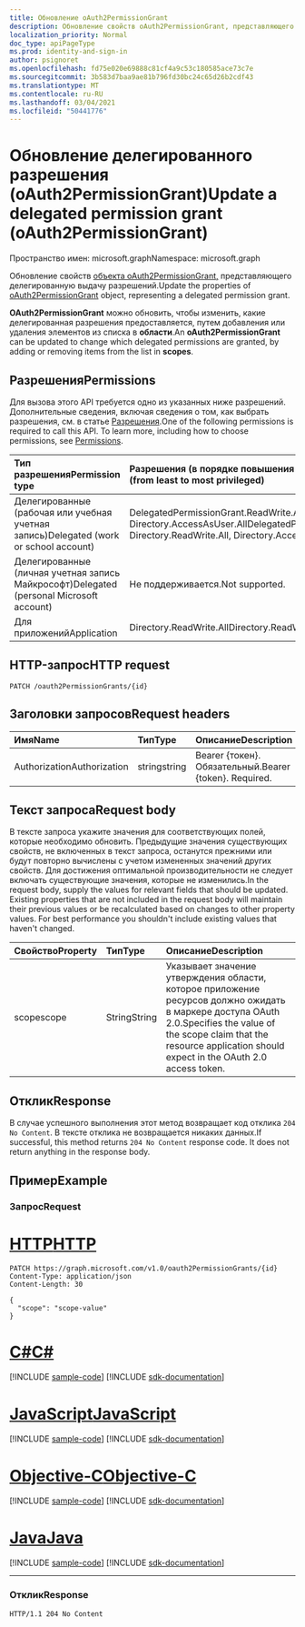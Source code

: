 ```yaml
---
title: Обновление oAuth2PermissionGrant
description: Обновление свойств oAuth2PermissionGrant, представляющего делегированную лицензию.
localization_priority: Normal
doc_type: apiPageType
ms.prod: identity-and-sign-in
author: psignoret
ms.openlocfilehash: fd75e020e69888c81cf4a9c53c180585ace73c7e
ms.sourcegitcommit: 3b583d7baa9ae81b796fd30bc24c65d26b2cdf43
ms.translationtype: MT
ms.contentlocale: ru-RU
ms.lasthandoff: 03/04/2021
ms.locfileid: "50441776"
---
```

# <a name="update-a-delegated-permission-grant-oauth2permissiongrant"></a><span data-ttu-id="1e531-103">Обновление делегированного разрешения (oAuth2PermissionGrant)</span><span class="sxs-lookup"><span data-stu-id="1e531-103">Update a delegated permission grant (oAuth2PermissionGrant)</span></span>

<span data-ttu-id="1e531-104">Пространство имен: microsoft.graph</span><span class="sxs-lookup"><span data-stu-id="1e531-104">Namespace: microsoft.graph</span></span>


<span data-ttu-id="1e531-105">Обновление свойств [объекта oAuth2PermissionGrant,](../resources/oauth2permissiongrant.md) представляющего делегированную выдачу разрешений.</span><span class="sxs-lookup"><span data-stu-id="1e531-105">Update the properties of [oAuth2PermissionGrant](../resources/oauth2permissiongrant.md) object, representing a delegated permission grant.</span></span>

<span data-ttu-id="1e531-106">**OAuth2PermissionGrant** можно обновить, чтобы изменить, какие делегированная разрешения предоставляется, путем добавления или удаления элементов из списка в **области**.</span><span class="sxs-lookup"><span data-stu-id="1e531-106">An **oAuth2PermissionGrant** can be updated to change which delegated permissions are granted, by adding or removing items from the list in **scopes**.</span></span>

## <a name="permissions"></a><span data-ttu-id="1e531-107">Разрешения</span><span class="sxs-lookup"><span data-stu-id="1e531-107">Permissions</span></span>

<span data-ttu-id="1e531-p101">Для вызова этого API требуется одно из указанных ниже разрешений. Дополнительные сведения, включая сведения о том, как выбрать разрешения, см. в статье [Разрешения](/graph/permissions-reference).</span><span class="sxs-lookup"><span data-stu-id="1e531-p101">One of the following permissions is required to call this API. To learn more, including how to choose permissions, see [Permissions](/graph/permissions-reference).</span></span>

|<span data-ttu-id="1e531-110">Тип разрешения</span><span class="sxs-lookup"><span data-stu-id="1e531-110">Permission type</span></span>      | <span data-ttu-id="1e531-111">Разрешения (в порядке повышения привилегий)</span><span class="sxs-lookup"><span data-stu-id="1e531-111">Permissions (from least to most privileged)</span></span>              |
|:--------------------|:---------------------------------------------------------|
|<span data-ttu-id="1e531-112">Делегированные (рабочая или учебная учетная запись)</span><span class="sxs-lookup"><span data-stu-id="1e531-112">Delegated (work or school account)</span></span> | <span data-ttu-id="1e531-113">DelegatedPermissionGrant.ReadWrite.All, Directory.ReadWrite.All, Directory.AccessAsUser.All</span><span class="sxs-lookup"><span data-stu-id="1e531-113">DelegatedPermissionGrant.ReadWrite.All, Directory.ReadWrite.All, Directory.AccessAsUser.All</span></span>    |
|<span data-ttu-id="1e531-114">Делегированные (личная учетная запись Майкрософт)</span><span class="sxs-lookup"><span data-stu-id="1e531-114">Delegated (personal Microsoft account)</span></span> | <span data-ttu-id="1e531-115">Не поддерживается.</span><span class="sxs-lookup"><span data-stu-id="1e531-115">Not supported.</span></span>    |
|<span data-ttu-id="1e531-116">Для приложений</span><span class="sxs-lookup"><span data-stu-id="1e531-116">Application</span></span> | <span data-ttu-id="1e531-117">Directory.ReadWrite.All</span><span class="sxs-lookup"><span data-stu-id="1e531-117">Directory.ReadWrite.All</span></span> |

## <a name="http-request"></a><span data-ttu-id="1e531-118">HTTP-запрос</span><span class="sxs-lookup"><span data-stu-id="1e531-118">HTTP request</span></span>
<!-- { "blockType": "ignored" } -->
```http
PATCH /oauth2PermissionGrants/{id}
```

## <a name="request-headers"></a><span data-ttu-id="1e531-119">Заголовки запросов</span><span class="sxs-lookup"><span data-stu-id="1e531-119">Request headers</span></span>

| <span data-ttu-id="1e531-120">Имя</span><span class="sxs-lookup"><span data-stu-id="1e531-120">Name</span></span>       | <span data-ttu-id="1e531-121">Тип</span><span class="sxs-lookup"><span data-stu-id="1e531-121">Type</span></span> | <span data-ttu-id="1e531-122">Описание</span><span class="sxs-lookup"><span data-stu-id="1e531-122">Description</span></span>|
|:-----------|:------|:----------|
| <span data-ttu-id="1e531-123">Authorization</span><span class="sxs-lookup"><span data-stu-id="1e531-123">Authorization</span></span>  | <span data-ttu-id="1e531-124">string</span><span class="sxs-lookup"><span data-stu-id="1e531-124">string</span></span>  | <span data-ttu-id="1e531-p102">Bearer {токен}. Обязательный.</span><span class="sxs-lookup"><span data-stu-id="1e531-p102">Bearer {token}. Required.</span></span> |

## <a name="request-body"></a><span data-ttu-id="1e531-127">Текст запроса</span><span class="sxs-lookup"><span data-stu-id="1e531-127">Request body</span></span>

<span data-ttu-id="1e531-p103">В тексте запроса укажите значения для соответствующих полей, которые необходимо обновить. Предыдущие значения существующих свойств, не включенных в текст запроса, останутся прежними или будут повторно вычислены с учетом измененных значений других свойств. Для достижения оптимальной производительности не следует включать существующие значения, которые не изменились.</span><span class="sxs-lookup"><span data-stu-id="1e531-p103">In the request body, supply the values for relevant fields that should be updated. Existing properties that are not included in the request body will maintain their previous values or be recalculated based on changes to other property values. For best performance you shouldn't include existing values that haven't changed.</span></span>

| <span data-ttu-id="1e531-131">Свойство</span><span class="sxs-lookup"><span data-stu-id="1e531-131">Property</span></span>     | <span data-ttu-id="1e531-132">Тип</span><span class="sxs-lookup"><span data-stu-id="1e531-132">Type</span></span>   |<span data-ttu-id="1e531-133">Описание</span><span class="sxs-lookup"><span data-stu-id="1e531-133">Description</span></span>|
|:---------------|:--------|:----------|
|<span data-ttu-id="1e531-134">scope</span><span class="sxs-lookup"><span data-stu-id="1e531-134">scope</span></span>|<span data-ttu-id="1e531-135">String</span><span class="sxs-lookup"><span data-stu-id="1e531-135">String</span></span>| <span data-ttu-id="1e531-136">Указывает значение утверждения области, которое приложение ресурсов должно ожидать в маркере доступа OAuth 2.0.</span><span class="sxs-lookup"><span data-stu-id="1e531-136">Specifies the value of the scope claim that the resource application should expect in the OAuth 2.0 access token.</span></span> |

## <a name="response"></a><span data-ttu-id="1e531-137">Отклик</span><span class="sxs-lookup"><span data-stu-id="1e531-137">Response</span></span>

<span data-ttu-id="1e531-p104">В случае успешного выполнения этот метод возвращает код отклика `204 No Content`. В тексте отклика не возвращается никаких данных.</span><span class="sxs-lookup"><span data-stu-id="1e531-p104">If successful, this method returns `204 No Content` response code. It does not return anything in the response body.</span></span>

## <a name="example"></a><span data-ttu-id="1e531-140">Пример</span><span class="sxs-lookup"><span data-stu-id="1e531-140">Example</span></span>

### <a name="request"></a><span data-ttu-id="1e531-141">Запрос</span><span class="sxs-lookup"><span data-stu-id="1e531-141">Request</span></span>


# <a name="http"></a>[<span data-ttu-id="1e531-142">HTTP</span><span class="sxs-lookup"><span data-stu-id="1e531-142">HTTP</span></span>](#tab/http)
<!-- {
  "blockType": "request",
  "name": "update_oAuth2PermissionGrant"
}-->

```http
PATCH https://graph.microsoft.com/v1.0/oauth2PermissionGrants/{id}
Content-Type: application/json
Content-Length: 30

{
  "scope": "scope-value"
}
```
# <a name="c"></a>[<span data-ttu-id="1e531-143">C#</span><span class="sxs-lookup"><span data-stu-id="1e531-143">C#</span></span>](#tab/csharp)
[!INCLUDE [sample-code](../includes/snippets/csharp/update-oauth2permissiongrant-csharp-snippets.md)]
[!INCLUDE [sdk-documentation](../includes/snippets/snippets-sdk-documentation-link.md)]

# <a name="javascript"></a>[<span data-ttu-id="1e531-144">JavaScript</span><span class="sxs-lookup"><span data-stu-id="1e531-144">JavaScript</span></span>](#tab/javascript)
[!INCLUDE [sample-code](../includes/snippets/javascript/update-oauth2permissiongrant-javascript-snippets.md)]
[!INCLUDE [sdk-documentation](../includes/snippets/snippets-sdk-documentation-link.md)]

# <a name="objective-c"></a>[<span data-ttu-id="1e531-145">Objective-C</span><span class="sxs-lookup"><span data-stu-id="1e531-145">Objective-C</span></span>](#tab/objc)
[!INCLUDE [sample-code](../includes/snippets/objc/update-oauth2permissiongrant-objc-snippets.md)]
[!INCLUDE [sdk-documentation](../includes/snippets/snippets-sdk-documentation-link.md)]

# <a name="java"></a>[<span data-ttu-id="1e531-146">Java</span><span class="sxs-lookup"><span data-stu-id="1e531-146">Java</span></span>](#tab/java)
[!INCLUDE [sample-code](../includes/snippets/java/update-oauth2permissiongrant-java-snippets.md)]
[!INCLUDE [sdk-documentation](../includes/snippets/snippets-sdk-documentation-link.md)]

---


### <a name="response"></a><span data-ttu-id="1e531-147">Отклик</span><span class="sxs-lookup"><span data-stu-id="1e531-147">Response</span></span>

<!-- {
  "blockType": "response",
  "truncated": true
} -->

```http
HTTP/1.1 204 No Content
```

<!-- uuid: 8fcb5dbc-d5aa-4681-8e31-b001d5168d79
2015-10-25 14:57:30 UTC -->
<!--
{
  "type": "#page.annotation",
  "description": "Update oAuth2PermissionGrant",
  "keywords": "",
  "section": "documentation",
  "tocPath": "",
  "suppressions": [
  ]
}
-->

